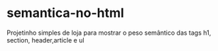 # semantica-no-html
Projetinho simples de loja  para mostrar o peso semântico das tags h1, section, header,article e ul
